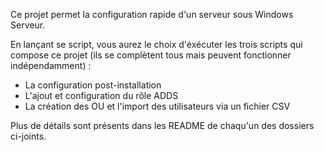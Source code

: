 Ce projet permet la configuration rapide d'un serveur sous Windows Serveur.

En lançant se script, vous aurez le choix d'éxécuter les trois scripts qui compose ce projet (ils se complètent tous mais peuvent fonctionner indépendamment) :
- La configuration post-installation
- L'ajout et configuration du rôle ADDS
- La création des OU et l'import des utilisateurs via un fichier CSV

Plus de détails sont présents dans les README de chaqu'un des dossiers ci-joints.